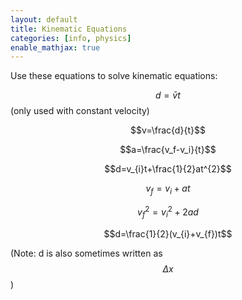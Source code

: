 ```yaml
---
layout: default
title: Kinematic Equations
categories: [info, physics]
enable_mathjax: true
---
```

Use these equations to solve kinematic equations:

$$d=\bar{v}t$$ (only used with constant velocity)

$$v=\frac{d}{t}$$

$$a=\frac{v_f-v_i}{t}$$

$$d=v_{i}t+\frac{1}{2}at^{2}$$

$$v_{f}=v_{i}+at$$

$$v_{f}^{2}=v_{i}^{2}+2ad$$

$$d=\frac{1}{2}(v_{i}+v_{f})t$$

(Note: d is also sometimes written as $$\Delta x$$)
